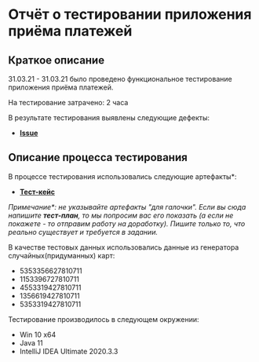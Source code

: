 # Отчёт о тестировании приложения приёма платежей

## Краткое описание

31.03.21 - 31.03.21 было проведено функциональное тестирование приложения приёма платежей.

На тестирование затрачено: 2 часа

В результате тестирования выявлены следующие дефекты:
* **[Issue](https://github.com/axelbros/javatest1/issues/1)**


## Описание процесса тестирования

В процессе тестирования использовались следующие артефакты*:
* **[Тест-кейс](https://github.com/axelbros/javatest1/blob/master/testcase.md)**


*Примечание\*: не указывайте артефакты "для галочки". Если вы сюда напишите **тест-план**, то мы попросим вас его показать (а если не покажете - то отправим работу на доработку). Пишите только то, что реально существует и требуется в задании.*

В качестве тестовых данных использовались данные из генератора случайных(придуманных) карт:
* 5353356627810711
* 1153396727810711
* 4553319427810711
* 1356619427810711
* 5353319427810711

Тестирование производилось в следующем окружении:
* Win 10 x64
* Java 11
* IntelliJ IDEA Ultimate 2020.3.3